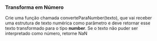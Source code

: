 ### Transforma em Número ###

Crie uma função chamada converteParaNumber(texto), que vai receber uma estrutura de texto numérica como parâmetro e deve retornar esse texto transformado para o tipo **number**. Se o texto não puder ser interpretado como número, retorne NaN